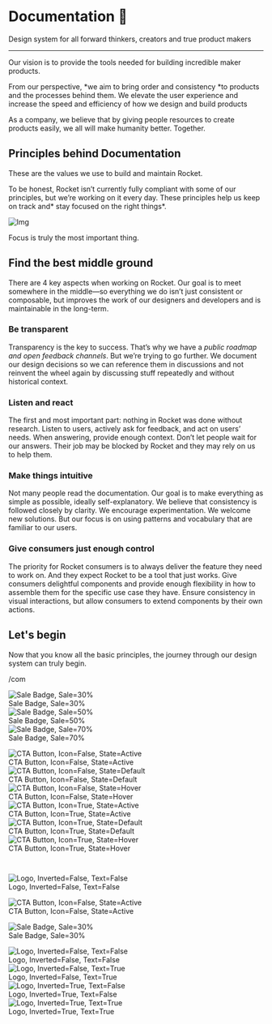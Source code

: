 
# Documentation 🚀

Design system for all forward thinkers, creators and true product makers

---

Our vision is to provide the tools needed for building incredible maker products.

From our perspective, *we aim to bring order and consistency *to products and the processes behind them. We elevate the user experience and increase the speed and efficiency of how we design and build products

As a company, we believe that by giving people resources to create products easily, we all will make humanity better. Together.

## Principles behind Documentation

These are the values we use to build and maintain Rocket.

To be honest, Rocket isn’t currently fully compliant with some of our principles, but we’re working on it every day. These principles help us keep on track and* stay focused on the right things*.

![Img](https://studio-assets.supernova.io/design-systems/14533/9289758a-6300-472a-bbc6-a57098081abf.jpeg)

Focus is truly the most important thing.

## Find the best middle ground

There are 4 key aspects when working on Rocket. Our goal is to meet somewhere in the middle—so everything we do isn’t just consistent or composable, but improves the work of our designers and developers and is maintainable in the long-term.

### Be transparent

Transparency is the key to success. That’s why we have a *public roadmap and open feedback channels*. But we’re trying to go further. We document our design decisions so we can reference them in discussions and not reinvent the wheel again by discussing stuff repeatedly and without historical context.

### Listen and react

The first and most important part: nothing in Rocket was done without research. Listen to users, actively ask for feedback, and act on users’ needs. When answering, provide enough context. Don’t let people wait for our answers. Their job may be blocked by Rocket and they may rely on us to help them.

### Make things intuitive

Not many people read the documentation. Our goal is to make everything as simple as possible, ideally self-explanatory. We believe that consistency is followed closely by clarity. We encourage experimentation. We welcome new solutions. But our focus is on using patterns and vocabulary that are familiar to our users.

### Give consumers just enough control

The priority for Rocket consumers is to always deliver the feature they need to work on. And they expect Rocket to be a tool that just works. Give consumers delightful components and provide enough flexibility in how to assemble them for the specific use case they have. Ensure consistency in visual interactions, but allow consumers to extend components by their own actions.

## Let's begin

Now that you know all the basic principles, the journey through our design system can truly begin.

/com

  
![Sale Badge, Sale=30%](https://studio-assets.supernova.io/design-systems/14533/399a6d00-e792-4f9c-9572-6f3ad9c4e6a8.png)  
Sale Badge, Sale=30%  
![Sale Badge, Sale=50%](https://studio-assets.supernova.io/design-systems/14533/9bf5dcb6-1dae-4a6d-a246-0421383ead84.png)  
Sale Badge, Sale=50%  
![Sale Badge, Sale=70%](https://studio-assets.supernova.io/design-systems/14533/e98fa1a8-6e01-4bb0-ac4c-0439e399128f.png)  
Sale Badge, Sale=70%  


  
![CTA Button, Icon=False, State=Active](https://studio-assets.supernova.io/design-systems/14533/61be36fa-b62f-4e16-8ba3-e2c37f270013.png)  
CTA Button, Icon=False, State=Active  
![CTA Button, Icon=False, State=Default](https://studio-assets.supernova.io/design-systems/14533/0a6afdee-0078-4565-a404-8b195e824706.png)  
CTA Button, Icon=False, State=Default  
![CTA Button, Icon=False, State=Hover](https://studio-assets.supernova.io/design-systems/14533/6cfea2ad-5dab-44de-9156-303c443aa726.png)  
CTA Button, Icon=False, State=Hover  
![CTA Button, Icon=True, State=Active](https://studio-assets.supernova.io/design-systems/14533/9dc31928-4c4c-4895-948f-9c7a1f5009e7.png)  
CTA Button, Icon=True, State=Active  
![CTA Button, Icon=True, State=Default](https://studio-assets.supernova.io/design-systems/14533/d8c92a4c-729a-47bb-b3a8-1473ff1fed22.png)  
CTA Button, Icon=True, State=Default  
![CTA Button, Icon=True, State=Hover](https://studio-assets.supernova.io/design-systems/14533/c51084af-f341-47f0-834e-8bb1b5fe9c98.png)  
CTA Button, Icon=True, State=Hover  


```javascript  
  
```

  
![Logo, Inverted=False, Text=False](https://studio-assets.supernova.io/design-systems/14533/888df28d-0889-41d8-82b5-38eec1be8b9f.png)  
Logo, Inverted=False, Text=False  


  
  


  
![CTA Button, Icon=False, State=Active](https://studio-assets.supernova.io/design-systems/14533/61be36fa-b62f-4e16-8ba3-e2c37f270013.png)  
CTA Button, Icon=False, State=Active  


  
![Sale Badge, Sale=30%](https://studio-assets.supernova.io/design-systems/14533/399a6d00-e792-4f9c-9572-6f3ad9c4e6a8.png)  
Sale Badge, Sale=30%  


  
![Logo, Inverted=False, Text=False](https://studio-assets.supernova.io/design-systems/14533/888df28d-0889-41d8-82b5-38eec1be8b9f.png)  
Logo, Inverted=False, Text=False  
![Logo, Inverted=False, Text=True](https://studio-assets.supernova.io/design-systems/14533/6a0f659c-25b1-465d-ace0-b7d5f87c8739.png)  
Logo, Inverted=False, Text=True  
![Logo, Inverted=True, Text=False](https://studio-assets.supernova.io/design-systems/14533/8e2b88fe-d826-47c7-b585-5ada075df047.png)  
Logo, Inverted=True, Text=False  
![Logo, Inverted=True, Text=True](https://studio-assets.supernova.io/design-systems/14533/90f1f19b-842d-4503-af2b-0fc85ecd3103.png)  
Logo, Inverted=True, Text=True  
